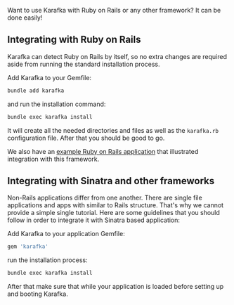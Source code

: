 Want to use Karafka with Ruby on Rails or any other framework? It can be done easily!

## Integrating with Ruby on Rails

Karafka can detect Ruby on Rails by itself, so no extra changes are required aside from running the standard installation process.

Add Karafka to your Gemfile:

```bash
bundle add karafka
```

and run the installation command:

```bash
bundle exec karafka install
```

It will create all the needed directories and files as well as the `karafka.rb` configuration file. After that you should be good to go.

We also have an [example Ruby on Rails application](https://github.com/karafka/example-apps/tree/master/v2.0-rails) that illustrated integration with this framework.

## Integrating with Sinatra and other frameworks

Non-Rails applications differ from one another. There are single file applications and apps with similar to Rails structure. That's why we cannot provide a simple single tutorial. Here are some guidelines that you should follow in order to integrate it with Sinatra based application:

Add Karafka to your application Gemfile:

```ruby
gem 'karafka'
```

run the installation process:

```bash
bundle exec karafka install
```

After that make sure that while your application is loaded before setting up and booting Karafka.
